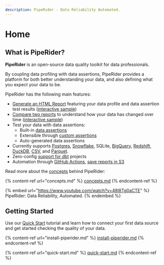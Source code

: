 ```yaml
---
description: PipeRider - Data Reliability Automated.
---
```


# Home

## What is PipeRider?

**PipeRider** is an open-source data quality toolkit for data professionals.

By coupling data profiling with data assertions, PipeRider provides a platform for both better understanding your data, and also defining what you expect your data to be.

PipeRider has the following main features:

* [Generate an HTML Report](how-to-guides/generate-report.md) featuring your data profile and data assertion test results ([interactive sample](https://piperider-github-readme.s3.ap-northeast-1.amazonaws.com/run-0.10.0/index.html))
* [Compare two reports](how-to-guides/compare-reports.md) to understand how your data has changed over time ([interactive sample](https://piperider-github-readme.s3.ap-northeast-1.amazonaws.com/comparison-0.10.0/index.html))
* Test your data with data assertions:
  * Built-in [data assertions](data-quality-assertions/assertion-configuration.md)
  * Extensible through [custom assertions](data-quality-assertions/custom-assertions.md)
  * Auto-generated data assertions
* Currently supports [Postgres](data-sources/supported-data-sources/postgres-connector.md), [Snowflake](data-sources/supported-data-sources/snowflake-connector.md), SQLite, [BigQuery](data-sources/supported-data-sources/bigquery-connector.md), [Redshift](data-sources/supported-data-sources/redshift-connector.md), [DuckDB](data-sources/supported-data-sources/duckdb-connector.md), [CSV](data-sources/supported-data-sources/csv-connector.md), and [Parquet](data-sources/supported-data-sources/parquet-connector.md).
* Zero-config [support for dbt](dbt-integration/) projects
* Automation through [GitHub Actions](how-to-guides/github-action.md), [save reports in S3](how-to-guides/aws-s3-+-github-ci.md)

Read more about the [concepts](concepts.md) behind PipeRider:

{% content-ref url="concepts.md" %}
[concepts.md](concepts.md)
{% endcontent-ref %}

{% embed url="https://www.youtube.com/watch?v=48l8Tg0aCTE" %}
PipeRider: Data Reliability, Automated.
{% endembed %}

## Getting Started

Use our [Quick Start](quick-start.md) tutorial and learn how to connect your first data source and get started checking the quality of your data.

{% content-ref url="install-piperider.md" %}
[install-piperider.md](install-piperider.md)
{% endcontent-ref %}

{% content-ref url="quick-start.md" %}
[quick-start.md](quick-start.md)
{% endcontent-ref %}
